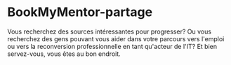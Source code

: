 # BookMyMentor-partage
Vous recherchez des sources intéressantes pour progresser? Ou vous recherchez des gens pouvant vous aider dans votre parcours vers l'emploi ou vers la reconversion professionnelle en tant qu'acteur de l'IT? Et bien servez-vous, vous êtes au bon endroit.
